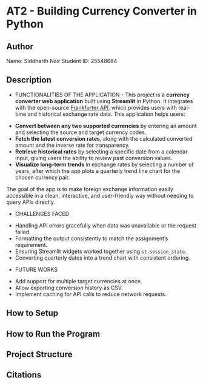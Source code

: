 # AT2 - Building Currency Converter in Python

## Author

Name: Siddharth Nair
Student ID: 25548684

## Description

- FUNCTIONALITIES OF THE APPLICATION -
  This project is a **currency converter web application** built using **Streamlit** in Python. It integrates with the open-source [Frankfurter API](https://www.frankfurter.app), which provides users with real-time and historical exchange rate data. This application helps users:

* **Convert between any two supported currencies** by entering an amount and selecting the source and target currency codes.
* **Fetch the latest conversion rates**, along with the calculated converted amount and the inverse rate for transparency.
* **Retrieve historical rates** by selecting a specific date from a calendar input, giving users the ability to review past conversion values.
* **Visualize long-term trends** in exchange rates by selecting a number of years, after which the app plots a quarterly trend line chart for the chosen currency pair.

The goal of the app is to make foreign exchange information easily accessible in a clean, interactive, and user-friendly way without needing to query APIs directly.

- CHALLENGES FACED

* Handling API errors gracefully when data was unavailable or the request failed.
* Formatting the output consistently to match the assignment’s requirement.
* Ensuring Streamlit widgets worked together using `st.session_state`.
* Converting quarterly dates into a trend chart with consistent ordering.

- FUTURE WORKS

* Add support for multiple target currencies at once.
* Allow exporting conversion history as CSV.
* Implement caching for API calls to reduce network requests.

## How to Setup

<Provide a step-by-step description of how to get the development environment set and running.>
<Which Python version you used>
<Which packages and version you used>

## How to Run the Program

<Provide instructions and examples>

## Project Structure

<List all folders and files of this project and provide quick description for each of them>

## Citations

<Mention authors and provide links code you source externally>
